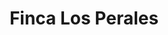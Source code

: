 ---
title: "Finca Los Perales"
url: /ciudad-autonoma-de-buenos-aires/finca-los-perales/
shop: comodidad
---